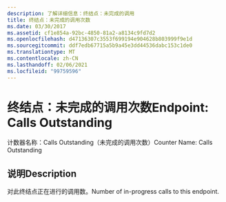 ```yaml
---
description: 了解详细信息：终结点：未完成的调用
title: 终结点：未完成的调用次数
ms.date: 03/30/2017
ms.assetid: cf1e854a-92bc-4850-81a2-a8134c9fd7d2
ms.openlocfilehash: d47136307c3553f699194e904628b803999f9e1d
ms.sourcegitcommit: ddf7edb67715a5b9a45e3dd44536dabc153c1de0
ms.translationtype: MT
ms.contentlocale: zh-CN
ms.lasthandoff: 02/06/2021
ms.locfileid: "99759596"
---
```

# <a name="endpoint-calls-outstanding"></a><span data-ttu-id="31ca2-103">终结点：未完成的调用次数</span><span class="sxs-lookup"><span data-stu-id="31ca2-103">Endpoint: Calls Outstanding</span></span>

<span data-ttu-id="31ca2-104">计数器名称：Calls Outstanding（未完成的调用次数）</span><span class="sxs-lookup"><span data-stu-id="31ca2-104">Counter Name: Calls Outstanding</span></span>  
  
## <a name="description"></a><span data-ttu-id="31ca2-105">说明</span><span class="sxs-lookup"><span data-stu-id="31ca2-105">Description</span></span>  

 <span data-ttu-id="31ca2-106">对此终结点正在进行的调用数。</span><span class="sxs-lookup"><span data-stu-id="31ca2-106">Number of in-progress calls to this endpoint.</span></span>
